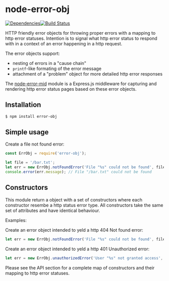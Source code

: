 # node-error-obj

[![Dependencies](https://img.shields.io/david/amedia/node-error-obj.svg?style=flat-square)](https://david-dm.org/amedia/node-error-obj)[![Build Status](http://img.shields.io/travis/amedia/node-error-obj/master.svg?style=flat-square)](https://travis-ci.org/amedia/node-error-obj)


HTTP friendly error objects for throwing proper errors with a mapping to http
error statuses. Intention is to signal what http error status to respond with in 
a context of an error happening in a http request.

The error objects support:

* nesting of errors in a "cause chain"
* `printf`-like formating of the error message
* attachment of a "problem" object for more detailed http error responses

The [node-error-mid](https://github.com/amedia/node-error-mid) module is a
Express.js middleware for capturing and rendering http error status pages based
on these error objects.


## Installation

```bash
$ npm install error-obj
```


## Simple usage

Create a file not found error:

```js
const ErrObj = require('error-obj');

let file = '/bar.txt';
let err = new ErrObj.notFoundError('File "%s" could not be found', file);
console.error(err.message); // File "/bar.txt" could not be found
```


## Constructors

This module return a object with a set of constructors where each constructor
resembe a http status error type. All constructors take the same set of 
attributes and have identical behaviour.

Examples:

Create an error object intended to yeld a http 404 Not found error:

```js
let err = new ErrObj.notFoundError('File "%s" could not be found', file);
```

Create an error object intended to yeld a http 401 Unauthorized error:

```js
let err = new ErrObj.unauthorizedError('User "%s" not granted access', username);
```

Please see the API section for a complete map of constructors and their mapping
to http error statuses.
